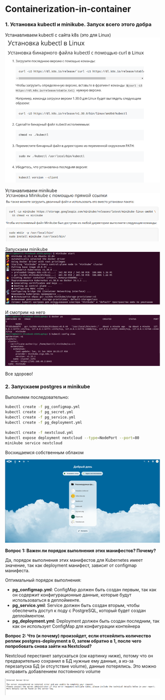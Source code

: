# Containerization-in-container


### 1. Установка kubectl и minikube. Запуск всего этого добра

Устанавливаем kubectl с сайта k8s (это для Linux)
![kubectl](./images/kubectl.png)

Устанавливаем minikube
![](./images/minikube.png)

Запускаем minikube 
![](./images/minikube_start.png)

И смотрим на него
![](./images/minikube_in_docker.png)

Все здорово!

### 2. Запускаем postgres и minikube

Выполняем последовательно:

```bash
kubectl create -f pg_configmap.yml
kubectl create -f pg_secret.yml 
kubectl create -f pg_service.yml 
kubectl create -f pg_deployment.yml

kubectl create -f nextcloud.yml
kubectl expose deployment nextcloud --type=NodePort --port=80
minikube service nextcloud
```

Восхищаемся собственным облаком

![](./images/nextcloud.png)



**Вопрос 1: Важен ли порядок выполнения этих манифестов? Почему?**

Да, порядок выполнения этих манифестов для Kubernetes имеет значение, так как deployment манифест, зависит от configmap манифеста. 

Оптимальный порядок выполнения:

- **pg_configmap.yml**: ConfigMap должен быть создан первым, так как он содержит конфигурационные данные, которые будут использоваться в деплойменте.
- **pg_service.yml**: Service должен быть создан вторым, чтобы обеспечить доступ к поду с PostgreSQL, который будет создан деплойментом.
- **pg_deployment.yml**: Deployment должен быть создан последним, так как он использует ConfigMap для конфигурации контейнера


**Вопрос 2: Что (и почему) произойдет, если отскейлить количество реплик postgres-deployment в 0, затем обратно в 1, после чего попробовать снова зайти на Nextcloud?**

Nextcloud перестанет запускаться (см картинку ниже), потому что он предварительно сохранил в БД нужные ему данные, а из-за перезапуска БД (и отсутствие volume), данные потерялись. Это можно исправить добавлением постоянного volume

![restart](./images/restart_db.png)

